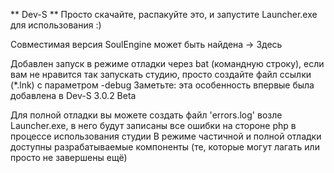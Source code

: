 ** Dev-S **
Просто скачайте, распакуйте это, и запустите Launcher.exe для использования :)

Совместимая версия SoulEngine может быть найдена -> Здесь

Добавлен запуск в режиме отладки через bat (командную строку), если вам не нравится так запускать студию, просто создайте файл ссылки (*.lnk) с параметром -debug
Заметьте: эта особенность впервые была добавлена в Dev-S 3.0.2 Beta

Для полной отладки вы можете создать файл 'errors.log' возле Launcher.exe, в него будут записаны все ошибки на стороне php в процессе использования студии
В режиме частичной и полной отладки доступны разрабатываемые компоненты (те, которые могут лагать или просто не завершены ещё)
